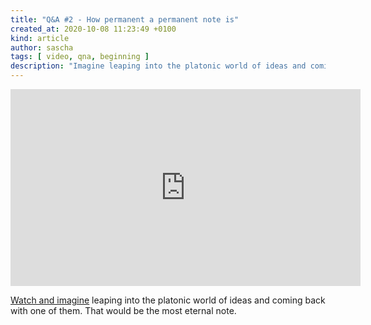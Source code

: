 ```yaml
---
title: "Q&A #2 - How permanent a permanent note is"
created_at: 2020-10-08 11:23:49 +0100
kind: article
author: sascha
tags: [ video, qna, beginning ]
description: "Imagine leaping into the platonic world of ideas and coming back with one of them. That would be the most eternal note."
---
```

<iframe width="560" height="315" src="https://www.youtube-nocookie.com/embed/UPwGHRkFJ2o" frameborder="0" allow="accelerometer; autoplay; clipboard-write; encrypted-media; gyroscope; picture-in-picture" allowfullscreen></iframe>

[Watch and imagine](https://youtu.be/UPwGHRkFJ2o) leaping into the platonic world of ideas and coming back with one of them. That would be the most eternal note.

